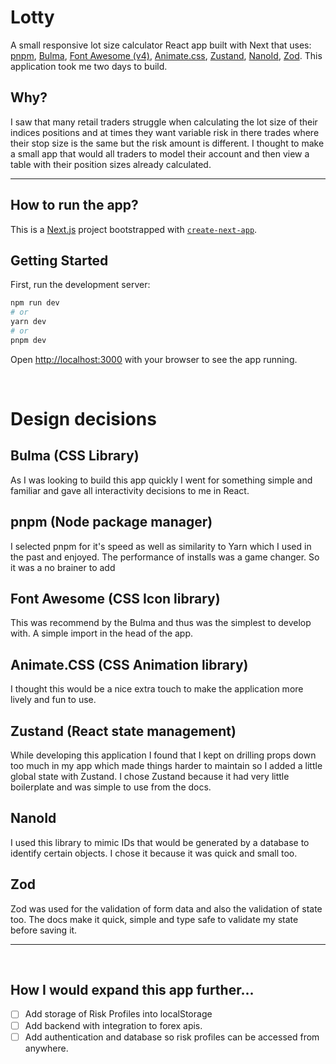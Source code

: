 # Lotty

A small responsive lot size calculator React app built with Next that uses: [pnpm](https://pnpm.io/), [Bulma](https://bulma.io/), [Font Awesome (v4)](https://fontawesome.com/v4/), [Animate.css](https://animate.style/), [Zustand](https://zustand-demo.pmnd.rs/), [NanoId](https://zelark.github.io/nano-id-cc/), [Zod](zod.dev). This application took me two days to build.

## Why?
I saw that many retail traders struggle when calculating the lot size of their indices positions and at times they want variable risk in there trades where their stop size is the same but the risk amount is different. I thought to make a small app that would all traders to model their account and then view a table with their position sizes already calculated.

--- 

## How to run the app?

This is a [Next.js](https://nextjs.org/) project bootstrapped with [`create-next-app`](https://github.com/vercel/next.js/tree/canary/packages/create-next-app).

## Getting Started

First, run the development server:

```bash
npm run dev
# or
yarn dev
# or
pnpm dev
```

Open [http://localhost:3000](http://localhost:3000) with your browser to see the app running.


<br />

# Design decisions

## Bulma (CSS Library)
As I was looking to build this app quickly I went for something simple and familiar and gave all interactivity decisions to me in React.

## pnpm (Node package manager)
I selected pnpm for it's speed as well as similarity to Yarn which I used in the past and enjoyed. The performance of installs was a game changer. So it was a no brainer to add


## Font Awesome (CSS Icon library)
This was recommend by the Bulma and thus was the simplest to develop with. A simple import in the head of the app.

## Animate.CSS (CSS Animation library)
I thought this would be a nice extra touch to make the application more lively and fun to use. 

## Zustand (React state management)
While developing this application I found that I kept on drilling props down too much in my app which made things harder to maintain so I added a little global state with Zustand. I chose Zustand because it had very little boilerplate and was simple to use from the docs.

## NanoId
I used this library to mimic IDs that would be generated by a database to identify certain objects. I chose it because it was quick and small too. 


## Zod
Zod was used for the validation of form data and also the validation of state too. The docs make it quick, simple and type safe to validate my state before saving it.

---
<br />

## How I would expand this app further...
- [ ] Add storage of Risk Profiles into localStorage
- [ ] Add backend with integration to forex apis.
- [ ] Add authentication and database so risk profiles can be accessed from anywhere.